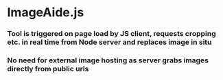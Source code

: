 
# ImageAide.js

### Tool is triggered on page load by JS client, requests cropping etc. in real time from Node server and replaces image in situ

### No need for external image hosting as server grabs images directly from public urls
